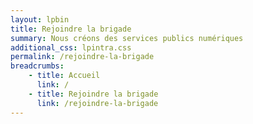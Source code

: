 ```yaml
---
layout: lpbin
title: Rejoindre la brigade
summary: Nous créons des services publics numériques
additional_css: lpintra.css
permalink: /rejoindre-la-brigade
breadcrumbs:
    - title: Accueil
      link: /
    - title: Rejoindre la brigade
      link: /rejoindre-la-brigade
---
```

